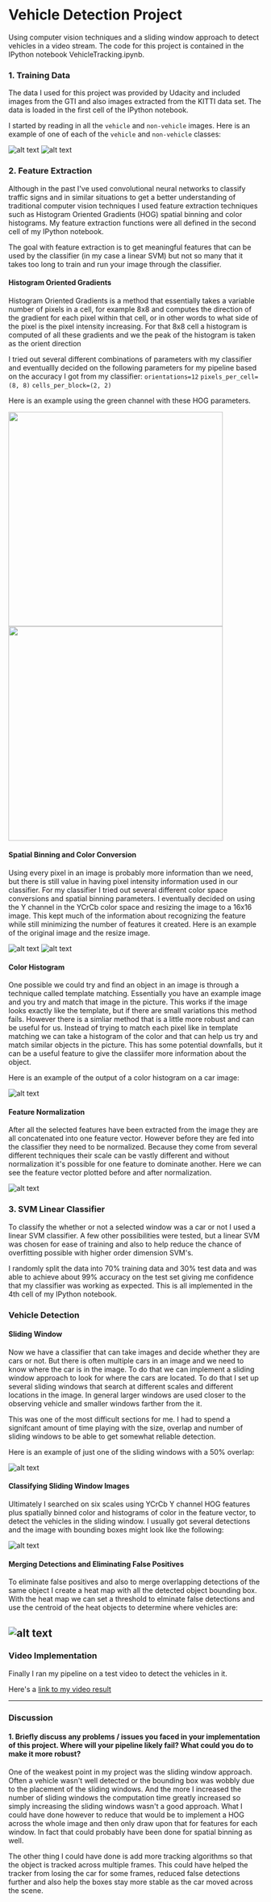 # Vehicle Detection Project

[//]: # (Image References)
[image1]: ./pipeline_images/not_car_example.jpg
[image2]: ./pipeline_images/car_example.jpg
[image3]: ./examples/HOG_example.jpg
[image4]: ./pipeline_images/example_hog.jpg
[image5]: ./pipeline_images/example_spatial.jpg
[image6]: ./pipeline_images/histogram_image.jpg
[image7]: ./pipeline_images/normalization.jpg
[image8]: ./pipeline_images/sliding_window.jpg
[image9]: ./pipeline_images/detected_vehicle.jpg
[image10]: ./pipeline_images/heat_map.jpg
[video1]: ./project_video.mp4

Using computer vision techniques and a sliding window approach to detect vehicles in a video stream. The code for this project is contained in the IPython notebook VehicleTracking.ipynb.

### 1. Training Data

The data I used for this project was provided by Udacity and included images from the GTI and also images extracted from the KITTI data set. The data is loaded in the first cell of the IPython notebook.

I started by reading in all the `vehicle` and `non-vehicle` images.  Here is an example of one of each of the `vehicle` and `non-vehicle` classes:

![alt text][image2] ![alt text][image1]
 

### 2. Feature Extraction

Although in the past I've used convolutional neural networks to classify traffic signs and in similar situations to get a better understanding of traditional computer vision techniques I used feature extraction techniques such as Histogram Oriented Gradients (HOG) spatial binning and color histograms. My feature extraction functions were all defined in the second cell of my IPython notebook.

The goal with feature extraction is to get meaningful features that can be used by the classifier (in my case a linear SVM) but not so many that it takes too long to train and run your image through the classifier. 

#### Histogram Oriented Gradients

Histogram Oriented Gradients is a method that essentially takes a variable number of pixels in a cell, for example 8x8 and computes the direction of the gradient for each pixel within that cell, or in other words to what side of the pixel is the pixel intensity increasing. For that 8x8 cell a histogram is computed of all these gradients and we the peak of the histogram is taken as the orient direction

I tried out several different combinations of parameters with my classifier and eventuallly decided on the following parameters for my pipeline based on the accuracy I got from my classifier:
`orientations=12`
`pixels_per_cell=(8, 8)` 
`cells_per_block=(2, 2)`

Here is an example using the green channel with these HOG parameters.

<img src='./pipeline_images/hog_example.jpg' width="425"/> <img src='./pipeline_images/car_example.jpg' width="425"/>


#### Spatial Binning and Color Conversion

Using every pixel in an image is probably more information than we need, but there is still value in having pixel intensity information used in our classifier. For my classifier I tried out several different color space conversions and spatial binning parameters. I eventually decided on using the Y channel in the YCrCb color space and resizing the image to a 16x16 image. This kept much of the information about recognizing the feature while still minimizing the number of features it created. Here is an example of the original image and the resize image. 

![alt text][image2] ![alt text][image5]


#### Color Histogram

One possible we could try and find an object in an image is through a technique called template matching. Essentially you have an example image and you try and match that image in the picture. This works if the image looks exactly like the template, but if there are small variations this method fails. However there is a simliar method that is a little more robust and can be useful for us. Instead of trying to match each pixel like in template matching we can take a histogram of the color and that can help us try and match similar objects in the picture. This has some potential downfalls, but it can be a useful feature to give the classiifer more information about the object. 

Here is an example of the output of a color histogram on a car image:

![alt text][image6]

#### Feature Normalization

After all the selected features have been extracted from the image they are all concatenated into one feature vector. However before they are fed into the classifier they need to be normalized. Because they come from several different techniques their scale can be vastly different and without normalization it's possible for one feature to dominate another. Here we can see the feature vector plotted before and after normalization. 

![alt text][image7]

### 3. SVM Linear Classifier

To classify the whether or not a selected window was a car or not I used a linear SVM classifier. A few other possibilities were tested, but a linear SVM was chosen for ease of training and also to help reduce the chance of overfitting possible with higher order dimension SVM's. 

I randomly split the data into 70% training data and 30% test data and was able to achieve about 99% accuracy on the test set giving me confidence that my classifier was working as expected. This is all implemented in the 4th cell of my IPython notebook.

### Vehicle Detection

#### Sliding Window
Now we have a classifier that can take images and decide whether they are cars or not. But there is often multiple cars in an image and we need to know where the car is in the image. To do that we can implement a sliding window approach to look for where the cars are located. To do that I set up several sliding windows that search at different scales and different locations in the image. In general larger windows are used closer to the observing vehicle and smaller windows farther from the it. 

This was one of the most difficult sections for me. I had to spend a signifcant amount of time playing with the size, overlap and number of sliding windows to be able to get somewhat reliable detection. 

Here is an example of just one of the sliding windows with a 50% overlap:


![alt text][image8]

#### Classifying Sliding Window Images

Ultimately I searched on six scales using YCrCb Y channel HOG features plus spatially binned color and histograms of color in the feature vector, to detect the vehicles in the sliding window. I usually got several detections and the image with bounding boxes might look like the following:

![alt text][image9]

#### Merging Detections and Eliminating False Positives

To eliminate false positives and also to merge overlapping detections of the same object I create a heat map with all the detected object bounding box. With the heat map we can set a threshold to elminate false detections and use the centroid of the heat objects to determine where vehicles are:

![alt text][image10]
---

### Video Implementation

Finally I ran my pipeline on a test video to detect the vehicles in it.

Here's a [link to my video result](./output_video.mp4)

---

### Discussion

#### 1. Briefly discuss any problems / issues you faced in your implementation of this project.  Where will your pipeline likely fail?  What could you do to make it more robust?

One of the weakest point in my project was the sliding window approach. Often a vehicle wasn't well detected or the bounding box was wobbly due to the placement of the sliding windows. And the more I increased the number of sliding windows the computation time greatly increased so simply increasing the sliding windows wasn't a good approach. What I could have done however to reduce that would be to implement a HOG across the whole image and then only draw upon that for features for each window. In fact that could probably have been done for spatial binning as well.

The other thing I could have done is add more tracking algorithms so that the object is tracked across multiple frames. This could have helped the tracker from losing the car for some frames, reduced false detections further and also help the boxes stay more stable as the car moved across the scene. 

